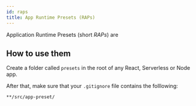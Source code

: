 ```yaml
---
id: raps
title: App Runtime Presets (RAPs)
---
```


Application Runtime Presets (short _RAPs_) are

## How to use them

Create a folder called `presets` in the root of any React, Serverless or Node app.

After that, make sure that your `.gitignore` file contains the folllowing:

```
**/src/app-preset/
```

